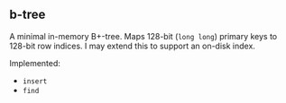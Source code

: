 b-tree
---

A minimal in-memory B+-tree. Maps 128-bit (`long long`) primary keys to 128-bit row indices. I may extend this to support an on-disk index.

Implemented:
 - `insert`
 - `find`
